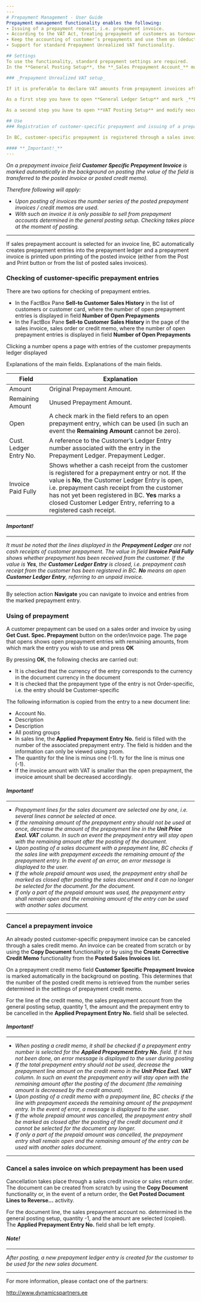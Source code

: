 ```yaml
---
---
# Prepayment Management - User Guide 
Prepayment management functionality enables the following:
- Issuing of a prepayment request, i.e. prepayment invoice.
- According to the VAT Act, treating prepayment of customers as turnover and subject it to the calculation of VAT.
- Keep the accounting of customer’s prepayments and use them on (deduct from) the main invoices issued to the customer.
- Support for standard Prepayment Unrealized VAT functionality.

## Settings
To use the functionality, standard prepayment settings are required. 
In the **General Posting Setup**, the **_Sales Prepayment Account_** must be determined.

### _Prepayment Unrealized VAT setup_

If it is preferable to declare VAT amounts from prepayment invoices after they are paid by customer, then following setup must be made.

As a first step you have to open **General Ledger Setup** and mark _**Prepayment Unrealized VAT**_ as Yes.

As a second step you have to open **VAT Posting Setup** and modify necessary _**VAT Bus. Posting Group**_ and _**VAT Product Posting Group**_ combinations. On sleected combinations you have to define _**Unrealized VAT Type**_ (for an example _Percentage_) and also setup _**Sales VAT Unreal. Account**_.

## Use
### Registration of customer-specific prepayment and issuing of a prepayment invoice

In BC, customer-specific prepayment is registered through a sales invoice. For that, a sales invoice is created for the customer, including the account from the **_Sales Prepayment Account_** column of the general posting setting in its line. 

#### **_Important!_**
---
```

_On a prepayment invoice field **Customer Specific Prepayment Invoice** is marked automatically in the background on posting (the value of the field is transferred to the posted invoice or posted credit memo)._

_Therefore following will apply:_
- _Upon posting of invoices the number series of the posted prepayment invoices / credit memos are used._
- _With such an invoice it is only possible to sell from prepayment accounts determined in the general posting setup. Checking takes place at the moment of posting._

---

If sales prepayment account is selected for an invoice line, BC automatically creates prepayment entries into the prepayment ledger and a prepayment invoice is printed upon printing of the posted invoice (either from the Post and Print button or from the list of posted sales invoices). 

### Checking of customer-specific prepayment entries
There are two options for checking of prepayment entries.
- In the FactBox Pane **Sell-to Customer Sales History** in the list of customers or customer card, where the number of open prepayment entries is displayed in field **Number of Open Prepayments**
- In the FactBox Pane **Sell-to Customer Sales History** in the page of the sales invoice, sales order or credit memo, where the number of open prepayment entries is displayed in field **Number of Open Prepayments**

Clicking a number opens a page with entries of the customer prepayments ledger displayed 

Explanations of the main fields. Explanations of the main fields.

|Field|Explanation|
|---|---|
|Amount |Original Prepayment Amount.
|Remaining Amount |Unused Prepayment Amount.
|Open |A check mark in the field refers to an open prepayment entry, which can be used (in such an event the **Remaining Amount** cannot be zero). 
|Cust. Ledger Entry No. |A reference to the Customer’s Ledger Entry number associated with the entry in the Prepayment Ledger. Prepayment Ledger.
|Invoice Paid Fully |Shows whether a cash receipt from the customer is registered for a prepayment entry or not. If the value is **No**, the Customer Ledger Entry is open, i.e. prepayment cash receipt from the customer has not yet been registered in BC. **Yes** marks a closed Customer Ledger Entry, referring to a registered cash receipt. 

#### **_Important!_** 

---
_It must be noted that the lines displayed in the **Prepayment Ledger** are not cash receipts of customer prepayment. The value in field **Invoice Paid Fully** shows whether prepayment has been received from the customer. If the value is **Yes**, the **Customer Ledger Entry** is closed, i.e. prepayment cash receipt from the customer has been registered in BC. **No** means an open **Customer Ledger Entry**, referring to an unpaid invoice._

---

By selection action **Navigate** you can navigate to invoice and entries from the marked prepayment entry.

### Using of prepayment

A customer prepayment can be used on a sales order and invoice by using **Get Cust. Spec. Prepayment** button on the order/invoice page. The page that opens shows open prepayment entries with remaining amounts, from which mark the entry you wish to use and press **OK**

By pressing **OK**, the following checks are carried out:
- It is checked that the currency of the entry corresponds to the currency in the document currency in the document
- It is checked that the prepayment type of the entry is not Order-specific, i.e. the entry should be Customer-specific
 
The following information is copied from the entry to a new document line:
- Account No.
- Description 
- Description
- All posting groups
- In sales line, the **Applied Prepayment Entry No.** field is filled with the number of the associated prepayment entry. The field is hidden and the information can only be viewed using zoom. 
- The quantity for the line is minus one (-1). ty for the line is minus one (-1). 
- If the invoice amount with VAT is smaller than the open prepayment, the invoice amount shall be decreased accordingly.  
  

#### **_Important!_**

***
- _Prepayment lines for the sales document are selected one by one, i.e. several lines cannot be selected at once._
- _If the remaining amount of the prepayment entry should not be used at once, decrease the amount of the prepayment line in the **Unit Price Excl. VAT** column. In such an event the prepayment entry will stay open with the remaining amount after the posting of the document._
- _Upon posting of a sales document with a prepayment line, BC checks if the sales line with prepayment exceeds the remaining amount of the prepayment entry. In the event of an error, an error message is displayed to the user._
- _If the whole prepaid amount was used, the prepayment entry shall be marked as closed after posting the sales document and it can no longer be selected for the document. for the document._
- _If only a part of the prepaid amount was used, the prepayment entry shall remain open and the remaining amount of the entry can be used with another sales document._

---

### Cancel a prepayment invoice
An already posted customer-specific prepayment invoice can be canceled through a sales credit memo. An invoice can be created from scratch or by using the **Copy Document** functionality or by using the **Create Corrective Credit Memo** functionality from the **Posted Sales Invoices** list.
 
On a prepayment credit memo field **Customer Specific Prepayment Invoice** is marked automatically in the background on posting. This determines that the number of the posted credit memo is retrieved from the number series determined in the settings of prepayment credit memo.

For the line of the credit memo, the sales prepayment account from the general posting setup, quantity 1, the amount and the prepayment entry to be cancelled in the **Applied Prepayment Entry No.** field shall be selected.


#### **_Important!_**

--- 
- _When posting a credit memo, it shall be checked if a prepayment entry number is selected for the **Applied Prepayment Entry No.** field. If it has not been done, an error message is displayed to the user during posting_
- _If the total prepayment entry should not be used, decrease the prepayment line amount on the credit memo in the **Unit Price Excl. VAT** column. In such an event the prepayment entry will stay open with the remaining amount after the posting of the document (the remaining amount is decreased by the credit amount)._
- _Upon posting of a credit memo with a prepayment line, BC checks if the line with prepayment exceeds the remaining amount of the prepayment entry. In the event of error, a message is displayed to the user._
- _If the whole prepaid amount was cancelled, the prepayment entry shall be marked as closed after the posting of the credit document and it cannot be selected for the document any longer._
- _If only a part of the prepaid amount was cancelled, the prepayment entry shall remain open and the remaining amount of the entry can be used with another sales document._ 

---


### Cancel a sales invoice on which prepayment has been used
Cancellation takes place through a sales credit invoice or sales return order. The document can be created from scratch by using the **Copy Document** functionality or, in the event of a return order, the **Get Posted Document Lines to Reverse…** activity.

For the document line, the sales prepayment account no. determined in the general posting setup, quantity -1, and the amount are selected (copied). The **Applied Prepayment Entry No.** field shall be left empty.

#### **_Note!_**

--- 
_After posting, a new prepayment ledger entry is created for the customer to be used for the new sales document._


***

For more information, please contact one of the partners:

http://www.dynamicspartners.ee
